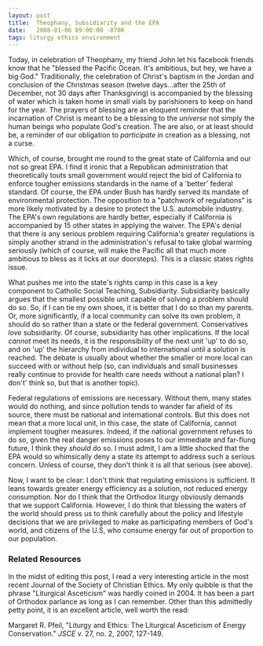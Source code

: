 ```yaml
---
layout: post
title:  Theophany, Subsidiarity and the EPA
date:   2008-01-06 09:00:00 -0700
tags: liturgy ethics environment
---
```

<p>Today, in celebration of Theophany, my friend John let his facebook friends know that he &quot;blessed the Pacific Ocean. It's ambitious, but hey, we have a big God.&quot;  Traditionally, the celebration of Christ's baptism in the Jordan and conclusion of the Christmas season (twelve days...after the 25th of December, not 30 days after Thanksgiving) is accompanied by the blessing of water which is taken home in small vials by parishioners to keep on hand for the year.  The prayers of blessing are an eloquent reminder that the incarnation of Christ is meant to be a blessing to the <em>universe</em> not simply the human beings who populate God's creation.  The are also, or at least should be, a reminder of our obligation to <em>participate</em> in creation as a blessing, not a curse.</p>
<p>Which, of course, brought me round to the great state of California and our not so great EPA.  I find it ironic that a Republican administration that theoretically touts small government would reject the bid of California to enforce tougher emissions standards in the name of a 'better' federal standard.  Of course, the EPA under Bush has hardly served its mandate of environmental protection. The opposition to a &quot;patchwork of regulations&quot; is more likely motivated by a desire to protect the U.S. automobile industry. The EPA's own regulations are hardly better, especially if California is accompanied by 15 other states in applying the waiver.  The EPA's denial that there is any serious problem requiring California's greater regulations is simply another strand in the administration's refusal to take global warming seriously (which of course, will make the Pacific all that much more ambitious to bless as it licks at our doorsteps).  This is a classic states rights issue.</p>
<p>What pushes me into the state's rights camp in this case is a key component to Catholic Social Teaching, Subsidiarity.  Subsidiarity basically argues that the smallest possible unit capable of solving a problem should do so.  So, if I can tie my own shoes, it is better that I do so than my parents.  Or, more significantly, if a local community can solve its own problem, it should do so rather than a  state or the federal government.  Conservatives <em>love</em> subsidiarity.  Of course, subsidiarity has other implications.  If the local <em>cannot</em> meet its needs, it is the responsibility of the next unit 'up' to do so, and on 'up' the hierarchy from individual to international until a solution is reached.  The  debate is usually about whether the smaller or more local can succeed with or without help (so, can individuals and small businesses really continue to provide for health care needs without a national plan?  I don't' think so, but that is another topic).</p>
<p>Federal regulations of emissions are necessary.  Without them, many states would do nothing, and since pollution tends to wander far afield of its source, there must be national and international controls.  But this does not mean that a more local unit, in this case, the state of California, cannot implement tougher measures.  Indeed, if the national government refuses to do so, given the real danger emissions poses to our immediate and far-flung future, I think they <em>should</em> do so.  I must admit, I am a little shocked that the EPA would so whimsically deny a state its attempt to address such a serious concern.  Unless of course, they don't think it is all that serious (see above).
</p>
<p>Now, I want to be clear: I don't think that regulating emissions is sufficient.  It leans towards greater energy efficiency as a solution, not reduced energy consumption.  Nor do I think that the Orthodox liturgy obviously demands that we support California.  However, I do think that blessing the waters of the world should press us to think carefully about the policy and lifestyle decisions that we are privileged to make as participating members of God's world, and citizens of the U.S, who consume energy far out of proportion to our population.</p>
<h3>Related Resources</h3>
<p>
In the midst of editing this post, I read a very interesting article in the most recent Journal of the Society of Christian Ethics.  My only quibble is that the phrase &quot;Liturgical Asceticism&quot; was hardly coined in 2004.  It has been a part of Orthodox parlance as long as I can remember.  Other than this admittedly petty point, it is an excellent article, well worth the read:
</p>
<p>
Margaret R. Pfeil, &quot;Liturgy and Ethics: The Liturgical Asceticism of Energy Conservation.&quot; <em>JSCE</em> v. 27, no. 2, 2007, 127-149.
</p>
